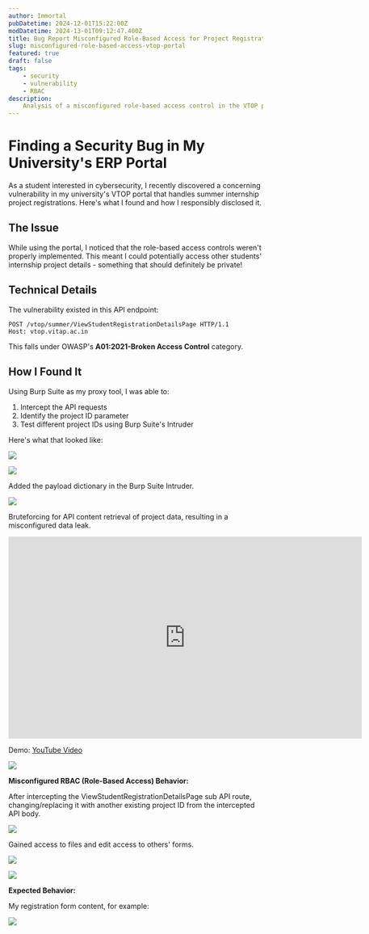 ```yaml
---
author: Immortal
pubDatetime: 2024-12-01T15:22:00Z
modDatetime: 2024-13-01T09:12:47.400Z
title: Bug Report Misconfigured Role-Based Access for Project Registration Service in my University's ERP Portal
slug: misconfigured-role-based-access-vtop-portal
featured: true
draft: false
tags:
    - security
    - vulnerability
    - RBAC
description:
    Analysis of a misconfigured role-based access control in the VTOP portal that allowed unauthorized access to other students' summer internship project details.
---
```

# Finding a Security Bug in My University's ERP Portal

As a student interested in cybersecurity, I recently discovered a concerning vulnerability in my university's VTOP portal that handles summer internship project registrations. Here's what I found and how I responsibly disclosed it.

## The Issue

While using the portal, I noticed that the role-based access controls weren't properly implemented. This meant I could potentially access other students' internship project details - something that should definitely be private!

## Technical Details

The vulnerability existed in this API endpoint:
```
POST /vtop/summer/ViewStudentRegistrationDetailsPage HTTP/1.1
Host: vtop.vitap.ac.in
```

This falls under OWASP's **A01:2021-Broken Access Control** category.

## How I Found It

Using Burp Suite as my proxy tool, I was able to:
1. Intercept the API requests
2. Identify the project ID parameter
3. Test different project IDs using Burp Suite's Intruder

Here's what that looked like:

![](@assets/attachment/7d883c3a4757ff2d514f46f67402089b.png)

![](@assets/attachment/911465fcd91fbd3c36e9f774d293fccb.png)


Added the payload dictionary in the Burp Suite Intruder.

![](@assets/attachment/2e6b39b568e0f83e12840309ff39447f.png)

Bruteforcing for API content retrieval of project data, resulting in a misconfigured data leak.

<iframe width="700" height="400" src="https://www.youtube.com/embed/FpmfaGwH3kE?si=_iicYWxgznpTy0EX" title="YouTube video player" frameborder="0" allow="accelerometer; autoplay; clipboard-write; encrypted-media; gyroscope; picture-in-picture; web-share" referrerpolicy="strict-origin-when-cross-origin" allowfullscreen></iframe>

Demo: [YouTube Video](https://www.youtube.com/embed/FpmfaGwH3kE?si=_iicYWxgznpTy0EX)

![](@assets/attachment/85b8245a0d5b93402462a655b70544a6.png)

**Misconfigured RBAC (Role-Based Access) Behavior:**

After intercepting the ViewStudentRegistrationDetailsPage sub API route, changing/replacing it with another existing project ID from the intercepted API body.

![](@assets/attachment/54e55e390fb394dfdb86b6850334835f.png)

Gained access to files and edit access to others' forms.

![](@assets/attachment/11584aa5ab950e2624d6cd9688346784.png)

![](@assets/attachment/a8ef2d4520621cdd4e98140f1dee5047.png)

**Expected Behavior:**

My registration form content, for example:

![](@assets/attachment/ece16c4258e99a0cde83d2e0998c91f8.png)

